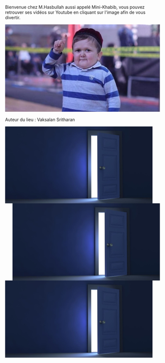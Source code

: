 Bienvenue chez M.Hasbullah aussi appelé Mini-Khabib, vous pouvez retrouver
ses vidéos sur Youtube en cliquant sur l'image afin de vous divertir.

[![Hasbullah](/images/hasbullah.jpg)](https://www.youtube.com/watch?v=EqQYFxWAheU)

Auteur du lieu : Vaksalan Sritharan

<a href="https://github.com/Vaksalan/myLabesgi/blob/main/salle4.md">
    <img src="./images/door.jpg" alt="image" width="480" align="left"/>
</a>

<a href="https://github.com/Vaksalan/myLabesgi/blob/main/salle2.md">
    <img src="./images/door.jpg" alt="image" width="480" align="right"/>
</a>


<a href="https://github.com/Vaksalan/myLabesgi/blob/main/salle1.md">
    <img src="./images/door.jpg" alt="image" width="480"/>
</a>
